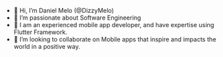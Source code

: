 - 👋 Hi, I’m Daniel Melo (@DizzyMelo)
- 👀 I’m passionate about Software Engineering
- 🌱 I am an experienced mobile app developer, and have expertise using Flutter Framework.
- 💞️ I’m looking to collaborate on Mobile apps that inspire and impacts the world in a positive way.

<!---
DizzyMelo/DizzyMelo is a ✨ special ✨ repository because its `README.md` (this file) appears on your GitHub profile.
You can click the Preview link to take a look at your changes.
--->
